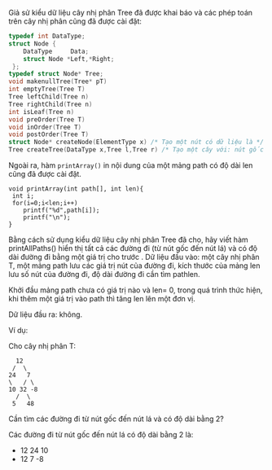 Giả sử kiểu dữ liệu cây nhị phân Tree đã được khai báo và các phép toán trên cây nhị phân cũng đã được cài đặt:
```c
typedef int DataType;
struct Node {
    DataType     Data;
    struct Node *Left,*Right;
 };
typedef struct Node* Tree;
void makenullTree(Tree* pT) 
int emptyTree(Tree T)
Tree leftChild(Tree n)
Tree rightChild(Tree n)
int isLeaf(Tree n)
void preOrder(Tree T)
void inOrder(Tree T)
void postOrder(Tree T)
struct Node* createNode(ElementType x) /* Tạo một nút có dữ liệu là */
Tree createTree(DataType x,Tree l,Tree r) /* Tạo một cây với: nút gốc có dữ liệu là x, cây con bên trái là l và cây con bên phải là r */
```
Ngoài ra, hàm `printArray()` in nội dung của một mảng path có độ dài len cũng đã được cài đặt.
```
void printArray(int path[], int len){
 int i;
 for(i=0;i<len;i++)
    printf("%d",path[i]);
    printf("\n");
}
```
Bằng cách sử dụng kiểu dữ liệu cây nhị phân Tree đã cho, hãy viết hàm printAllPaths() hiển thị tất cả các đường đi (từ nút gốc đến nút lá) và có độ dài đường đi bằng một giá trị cho trước .
Dữ liệu đầu vào: một cây nhị phân T, một mảng path lưu các giá trị nút của đường đi, kích thước của mảng len lưu số nút của đường đi, độ dài đường đi cần tìm pathlen. 

Khởi đầu mảng path chưa có giá trị nào và len= 0, trong quá trình thức hiện, khi thêm một giá trị vào path thì tăng len lên một đơn vị.

Dữ liệu đầu ra: không.

Ví dụ:

Cho cây nhị phân T:
```
  12
 /  \
24   7
\   / \
10 32 -8
  /  \
 5   48
```						 
Cần tìm các đường đi từ nút gốc đến nút lá và có độ dài bằng 2?

Các đường đi từ nút gốc đến nút lá có độ dài bằng 2 là:
- 12 24 10
- 12 7 -8
